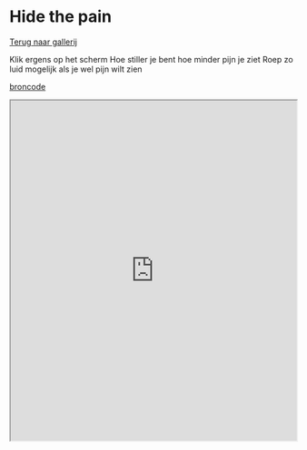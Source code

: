 # Hide the pain

[Terug naar gallerij](https://arneduyver.github.io/creative-coding/gallery)

Klik ergens op het scherm
Hoe stiller je bent hoe minder pijn je ziet
Roep zo luid mogelijk als je wel pijn wilt zien

[broncode](https://editor.p5js.org/emile.dauw/sketches/ZpcIFhvMS)

<iframe width="100%" height=600 src="https://editor.p5js.org/emile.dauw/full/ZpcIFhvMS"></iframe>